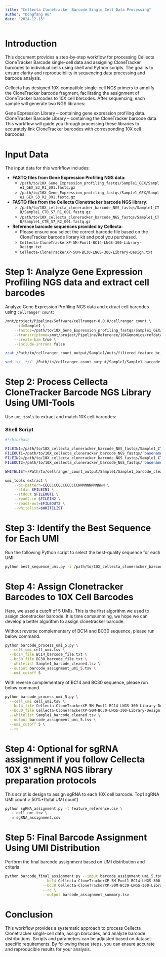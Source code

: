 ```yaml
---
title: "Cellecta Clonetracker Barcode Single Cell Data Processing"
author: "Dongfang Hu"
date: "2024-12-15"
---
```


# Introduction

This document provides a step-by-step workflow for processing Cellecta CloneTracker Barcode single-cell data and assigning CloneTracker barcodes to individual cells using shell and Python scripts. The goal is to ensure clarity and reproducibility in sequencing data processing and barcode analysis.

Cellecta has designed 10X-compatible single-cell NGS primers to amplify the CloneTracker barcode fragment, facilitating the assignment of CloneTracker barcodes to 10X cell barcodes. After sequencing, each sample will generate two NGS libraries:

Gene Expression Library – containing gene expression profiling data.
CloneTracker Barcode Library – containing the CloneTracker barcode data.
This workflow will guide you through processing these libraries to accurately link CloneTracker barcodes with corresponding 10X cell barcodes.

# Input Data

The input data for this workflow includes:

- **FASTQ files from Gene Expression Profiling NGS data:**
  - `/path/to/10X_Gene_Expression_profiling_fastqs/Sample1_GEX/Sample1_GEX_S3_R1_001.fastq.gz`
  - `/path/to/10X_Gene_Expression_profiling_fastqs/Sample1_GEX/Sample1_GEX_S3_R2_001.fastq.gz`
- **FASTQ files from the Cellecta Clonetracker barcode NGS library:**
  - `/path/to/10X_cellecta_cloneracker_barcode_NGS_fastqs/Sample1_CTB/Sample1_CTB_S7_R1_001.fastq.gz`
  - `/path/to/10X_cellecta_cloneracker_barcode_NGS_fastqs/Sample1_CTB/Sample1_CTB_S7_R2_001.fastq.gz`
- **Reference barcode sequences provided by Cellecta:**
  - Please ensure you select the correct barcode file based on the CloneTracker barcode library kit and pool you purchased.
  - `Cellecta-CloneTrackerXP-5M-Pool1-BC14-LNGS-300-Library-Design.txt`
  - `Cellecta-CloneTrackerXP-50M-BC30-LNGS-300-Library-Design.txt`

# Step 1: Analyze Gene Expression Profiling NGS data and extract cell barcodes 

Analyze Gene Expression Profiling NGS data and extract cell barcodes using `cellranger count`:

```bash
/mnt/project/Pipeline/Software/cellranger-8.0.0/cellranger count \
    --id=Sample1 \
    --fastqs=/path/to/10X_Gene_Expression_profiling_fastqs/Sample1_GEX/ \
    --transcriptome=/mnt/project/Pipeline/Reference/10XGenomics/refdata-gex-GRCh38-2024-A \
    --create-bam true \
    --include-introns false

zcat /Path/to/cellranger_count_output/Sample1/outs/filtered_feature_bc_matrix/barcodes.tsv.gz > /Path/to/cellranger_count_output/Sample1/Sample1_barcode.xls

sed 's/-.*//' /Path/to/cellranger_count_output/Sample1/Sample1_barcode.xls > /Path/to/cellranger_count_output/Sample1/Sample1_barcode_cleaned.tsv
```

# Step 2: Process Cellecta CloneTracker Barcode NGS Library Using UMI-Tools

Use `umi_tools` to extract and match 10X cell barcodes:

### Shell Script

```bash
#!/bin/bash

FILEIN1=/path/to/10X_cellecta_cloneracker_barcode_NGS_fastqs/Sample1_CTB/Sample1_CTB_S7_R1_001.fastq.gz
FILEOUT1=/path/to/10X_cellecta_cloneracker_barcode_NGS_fastqs/`basename ${FILEIN1} .fastq.gz`_extracted.fastq.gz
FILEIN2=/path/to/10X_cellecta_cloneracker_barcode_NGS_fastqs/Sample1_CTB/Sample1_CTB_S7_R2_001.fastq.gz
FILEOUT2=/path/to/10X_cellecta_cloneracker_barcode_NGS_fastqs/`basename ${FILEIN2} .fastq.gz`_extracted.fastq.gz

WHITELIST=/Path/to/cellranger_count_output/Sample1/Sample1_barcode_cleaned.tsv

umi_tools extract \
    --bc-pattern=CCCCCCCCCCCCCCCCNNNNNNNNNNNN \
    --stdin $FILEIN1 \
    --stdout $FILEOUT1 \
    --read2-in $FILEIN2 \
    --read2-out=$FILEOUT2 \
    --whitelist=$WHITELIST
```

# Step 3: Identify the Best Sequence for Each UMI

Run the following Python script to select the best-quality sequence for each UMI:

```bash
python best_sequence_umi.py -i /path/to/10X_cellecta_cloneracker_barcode_NGS_fastqs/Sample1_CTB/Sample1_CTB_S7_R2_001_extracted.fastq.gz -o cell_umi.tsv
```

# Step 4: Assign Clonetracker Barcodes to 10X Cell Barcodes

Here, we used a cutoff of 5 UMIs. This is the first algorithm we used to assign clonetracker barcode. It is time comsumming, we hope we can develop a better algorithm to assign clonetracker barcode.

Without reverse complementary of BC14 and BC30 sequence, please run below command.

```bash
python barcode_process_umi_5.py \
  --cell_umi cell_umi.tsv \
  --bc14_file BC14_barcode_file.txt \
  --bc30_file BC30_barcode_file.txt \
  --whitelist Sample1_barcode_cleaned.tsv \
  --output barcode_assignment_umi_5.tsv \
  --umi_cutoff 5

```

With reverse complementary of BC14 and BC30 sequence, please run below command.

```bash
python barcode_process_umi_5.py \
  --cell_umi cell_umi.tsv \
  --bc14_file Cellecta-CloneTrackerXP-5M-Pool1-BC14-LNGS-300-Library-Design.txt \
  --bc30_file Cellecta-CloneTrackerXP-50M-BC30-LNGS-300-Library-Design.txt \
  --whitelist Sample1_barcode_cleaned.tsv \
  --output barcode_assignment_umi_5.tsv \
  --umi_cutoff 5 \
  --rc
```

# Step 4: Optional for sgRNA assignment if you follow Cellecta 10X 3' sgRNA NGS library preparation protocols
This script is design to assign sgRNA to each 10X cell barcode. Top1 sgRNA UMI count > 50%*(total UMI count)

```bash
python sgRNA_assignment.py -t feature_reference.csv \
  -i cell_umi.tsv \
  -o sgRNA_assignment.csv 
```

# Step 5: Final Barcode Assignment Using UMI Distribution

Perform the final barcode assignment based on UMI distribution and criteria:

```bash
python barcode_final_assignment.py --input barcode_assignment_umi_5.tsv \
                 --bc14 Cellecta-CloneTrackerXP-5M-Pool1-BC14-LNGS-300-Library-Design.tsv \
                 --bc30 Cellecta-CloneTrackerXP-50M-BC30-LNGS-300-Library-Design.tsv \
                 --rc \
                 --output barcode_assignment_summary.tsv
```

# Conclusion

This workflow provides a systematic approach to process Cellecta Clonetracker single-cell data, assign barcodes, and analyze barcode distributions. Scripts and parameters can be adjusted based on dataset-specific requirements. By following these steps, you can ensure accurate and reproducible results for your analysis.
